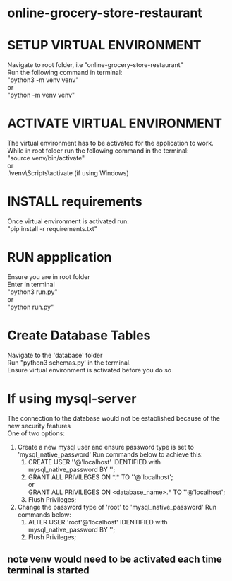 # online-grocery-store-restaurant

# SETUP VIRTUAL ENVIRONMENT
Navigate to root folder, i.e "online-grocery-store-restaurant"<br/>
Run the following command in terminal:<br/>
"python3 -m venv venv"<br/> 
or <br/>
"python -m venv venv"

# ACTIVATE VIRTUAL ENVIRONMENT
The virtual environment has to be activated for the application to work.<br/>
While in root folder run the following command in the terminal:<br/> 
"source venv/bin/activate"<br/>
       or<br/>
.\venv\Scripts\activate (if using Windows)

# INSTALL requirements
Once virtual environment is activated run:<br/>
"pip install -r requirements.txt"


# RUN appplication
Ensure you are in root folder<br/>
Enter in terminal<br/>
"python3 run.py"<br/>
or<br/> 
"python run.py"

# Create Database Tables
Navigate to the 'database' folder<br/>
Run "python3 schemas.py' in the terminal.<br/>
Ensure virtual environment is activated before you do so

# If using mysql-server
The connection to the database would not be established because of the new security features<br/>
One of two options:
1. Create a new mysql user and ensure password type is set to 'mysql_native_password'
    Run commands below to achieve this:<br/>
    1. CREATE USER '<newuser>'@'localhost' IDENTIFIED with mysql_native_password BY '<password>';
    2. GRANT ALL PRIVILEGES ON \*.\* TO '<newuser>'@'localhost';<br/>
                              or<br/>
       GRANT ALL PRIVILEGES ON <database_name>.* TO '<newuser>'@'localhost';
    3. Flush Privileges;
2. Change the password type of 'root' to 'mysql_native_password'
   Run commands below:<br/>
   1. ALTER USER 'root'@'localhost' IDENTIFIED with mysql_native_password BY '<MyNewPass>';
   2. Flush Privileges;

## note venv would need to be activated each time terminal is started

